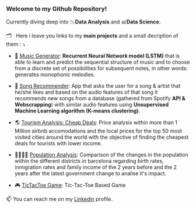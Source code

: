 ### Welcome to my Github Repository!



Currently diving deep into :chart_with_downwards_trend:**Data Analysis** and :bar_chart:**Data Science**.

:card_index_dividers: &nbsp; Here i leave you links to my **main projects** and a small decription of them : :arrow_heading_down: 

* :musical_keyboard: [Music Generator](https://github.com/raulcastr/Music-Generator): **Recurrent Neural Network model (LSTM)** that is able to learn and predict the sequential structure of music and to choose from a discrete set of possibilities for subsequent notes, in other words: generates monophonic melodies.

* :musical_note: [Song Recommender](https://github.com/raulcastr/Song-Recommender): App that asks the user for a song & artist that he/she likes and based on the audio features of that song it recommends new songs from a database (gathered from Spotify **API & Webscrapping**) with similar audio features using **Unsupervised Machine Learning algorithm (K-means clustering)**.

* :earth_americas: [Tourism Analysis: Cheap Deals](https://github.com/raulcastr/Tourism-Cheap-Deals-Analysis): Price analysis within more than 1 Million airbnb accomodations and the local prices for the top 50 most visited cities around the world with the objective of finding the cheapest deals for tourists with lower income. 

* :family_man_woman_girl_boy: [Population Analysis](https://github.com/raulcastr/Population-Analysis-Barcelona-AC-BC): Comparison of the changes in the population within the different districts in barcelona regarding birth rates, inmigration rates and family income of the 2 years before and the 2 years after the latest government change to analise it's impact.

* :video_game: [TicTacToe Game](https://github.com/raulcastr/TicTacToe-Game): Tic-Tac-Toe Based Game

📫 You can reach me on my [Linkedin](https://www.linkedin.com/in/raulcastrillomartinez/) profile. 
